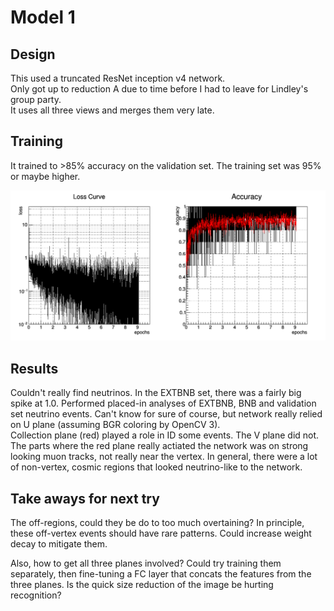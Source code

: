 # Model 1

## Design 

This used a truncated ResNet inception v4 network.  
Only got up to reduction A due to time before I had to leave for Lindley's group party.  
It uses all three views and merges them very late.

## Training

It trained to >85% accuracy on the validation set.  The training set was 95% or maybe higher.

![Training](https://github.com/LArbys/ubv4/blob/master/models/001/training_plot.png)

## Results

Couldn't really find neutrinos.
In the EXTBNB set, there was a fairly big spike at 1.0.  Performed placed-in analyses of EXTBNB, BNB and validation set neutrino events.
Can't know for sure of course, but network really relied on U plane (assuming BGR coloring by OpenCV 3).  
Collection plane (red) played a role in ID some events. The V plane did not.
The parts where the red plane really actiated the network was on strong looking muon tracks, not really near the vertex.
In general, there were a lot of non-vertex, cosmic regions that looked neutrino-like to the network.

## Take aways for next try

The off-regions, could they be do to too much overtaining?  In principle, these off-vertex events should have rare patterns.
Could increase weight decay to mitigate them.

Also, how to get all three planes involved?
Could try training them separately, then fine-tuning a FC layer that concats the features from the three planes.
Is the quick size reduction of the image be hurting recognition?
